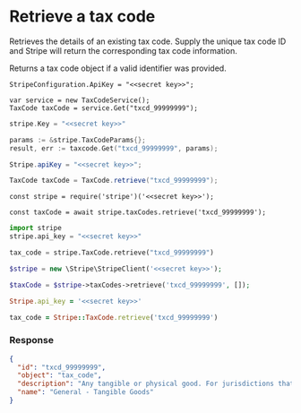 # Retrieve a tax code

Retrieves the details of an existing tax code. Supply the unique tax code ID and Stripe will return the corresponding tax code information.

Returns a tax code object if a valid identifier was provided.


```dotnet
StripeConfiguration.ApiKey = "<<secret key>>";

var service = new TaxCodeService();
TaxCode taxCode = service.Get("txcd_99999999");
```

```go
stripe.Key = "<<secret key>>"

params := &stripe.TaxCodeParams{};
result, err := taxcode.Get("txcd_99999999", params);
```

```java
Stripe.apiKey = "<<secret key>>";

TaxCode taxCode = TaxCode.retrieve("txcd_99999999");
```

```node
const stripe = require('stripe')('<<secret key>>');

const taxCode = await stripe.taxCodes.retrieve('txcd_99999999');
```

```python
import stripe
stripe.api_key = "<<secret key>>"

tax_code = stripe.TaxCode.retrieve("txcd_99999999")
```

```php
$stripe = new \Stripe\StripeClient('<<secret key>>');

$taxCode = $stripe->taxCodes->retrieve('txcd_99999999', []);
```

```ruby
Stripe.api_key = '<<secret key>>'

tax_code = Stripe::TaxCode.retrieve('txcd_99999999')
```

### Response

```json
{
  "id": "txcd_99999999",
  "object": "tax_code",
  "description": "Any tangible or physical good. For jurisdictions that impose a tax, the standard rate is applied.",
  "name": "General - Tangible Goods"
}
```